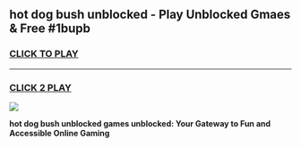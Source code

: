 
## hot dog bush unblocked - Play Unblocked Gmaes & Free #1bupb
<h3>
<a href="https://news.freeplayer.one?title=hot_dog_bush_unblocked&ref=03M">CLICK TO PLAY</a></h3>
<hr>

<h3>
<a href="https://news.freeplayer.one?title=hot_dog_bush_unblocked&ref=03M">CLICK 2 PLAY</a>
  
</h3>

<a href="https://news.freeplayer.one?title=hot_dog_bush_unblocked&ref=03M"><img src="https://clearcache.store/games.png"></a>


**hot dog bush unblocked games unblocked: Your Gateway to Fun and Accessible Online Gaming**
